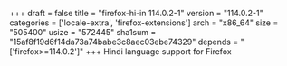 +++
draft = false
title = "firefox-hi-in 114.0.2-1"
version = "114.0.2-1"
categories = ['locale-extra', 'firefox-extensions']
arch = "x86_64"
size = "505400"
usize = "572445"
sha1sum = "15af8f19d6f14da73a74babe3c8aec03ebe74329"
depends = "['firefox>=114.0.2']"
+++
Hindi language support for Firefox